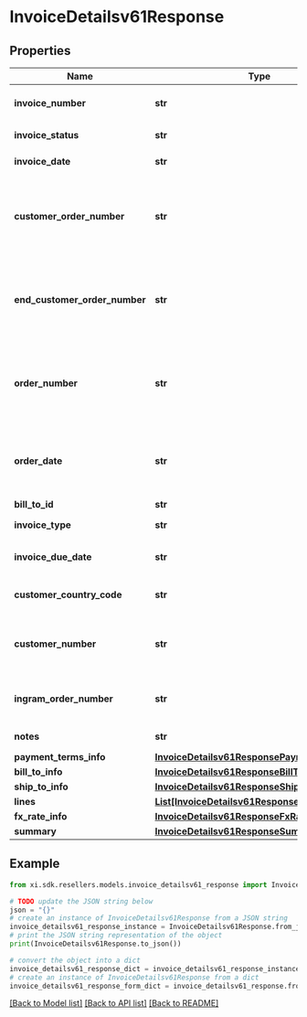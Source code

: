 # InvoiceDetailsv61Response


## Properties

Name | Type | Description | Notes
------------ | ------------- | ------------- | -------------
**invoice_number** | **str** | The Invoice number for the order. | [optional] 
**invoice_status** | **str** | Status of the invoice. | [optional] 
**invoice_date** | **str** | Date of an Invoice. | [optional] 
**customer_order_number** | **str** | The reseller&#39;s order number for reference in their system. | [optional] 
**end_customer_order_number** | **str** | The end customer&#39;s order number for reference in their system. | [optional] 
**order_number** | **str** | The end customer&#39;s order number for reference in their system. | [optional] 
**order_date** | **str** | The date and time in UTC format that the order was created. | [optional] 
**bill_to_id** | **str** | Bill to party | [optional] 
**invoice_type** | **str** | Type of the Invoice | [optional] 
**invoice_due_date** | **str** | Date when the invoice is due. | [optional] 
**customer_country_code** | **str** | Customer country code. | [optional] 
**customer_number** | **str** | Unique customer number in Ingram&#39;s system. | [optional] 
**ingram_order_number** | **str** | The IngramMicro sales order number. | [optional] 
**notes** | **str** | Notes for the invoice. | [optional] 
**payment_terms_info** | [**InvoiceDetailsv61ResponsePaymentTermsInfo**](InvoiceDetailsv61ResponsePaymentTermsInfo.md) |  | [optional] 
**bill_to_info** | [**InvoiceDetailsv61ResponseBillToInfo**](InvoiceDetailsv61ResponseBillToInfo.md) |  | [optional] 
**ship_to_info** | [**InvoiceDetailsv61ResponseShipToInfo**](InvoiceDetailsv61ResponseShipToInfo.md) |  | [optional] 
**lines** | [**List[InvoiceDetailsv61ResponseLinesInner]**](InvoiceDetailsv61ResponseLinesInner.md) |  | [optional] 
**fx_rate_info** | [**InvoiceDetailsv61ResponseFxRateInfo**](InvoiceDetailsv61ResponseFxRateInfo.md) |  | [optional] 
**summary** | [**InvoiceDetailsv61ResponseSummary**](InvoiceDetailsv61ResponseSummary.md) |  | [optional] 

## Example

```python
from xi.sdk.resellers.models.invoice_detailsv61_response import InvoiceDetailsv61Response

# TODO update the JSON string below
json = "{}"
# create an instance of InvoiceDetailsv61Response from a JSON string
invoice_detailsv61_response_instance = InvoiceDetailsv61Response.from_json(json)
# print the JSON string representation of the object
print(InvoiceDetailsv61Response.to_json())

# convert the object into a dict
invoice_detailsv61_response_dict = invoice_detailsv61_response_instance.to_dict()
# create an instance of InvoiceDetailsv61Response from a dict
invoice_detailsv61_response_form_dict = invoice_detailsv61_response.from_dict(invoice_detailsv61_response_dict)
```
[[Back to Model list]](../README.md#documentation-for-models) [[Back to API list]](../README.md#documentation-for-api-endpoints) [[Back to README]](../README.md)


